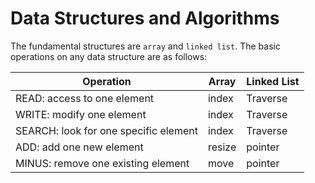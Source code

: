 # Data Structures and Algorithms

The fundamental structures are ```array``` and ```linked list```. The basic operations on any data structure are as follows: 
 
| Operation | Array | Linked List |
| -- | ----- | ----------- |
| READ: access to one element | index | Traverse |
| WRITE: modify one element | index | Traverse |
| SEARCH: look for one specific element | index | Traverse |
| ADD: add one new element | resize | pointer |
| MINUS: remove one existing element | move | pointer |

